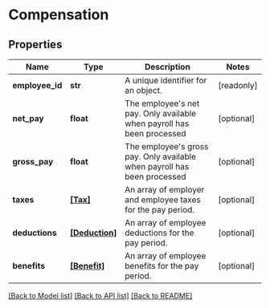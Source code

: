 # Compensation


## Properties
Name | Type | Description | Notes
------------ | ------------- | ------------- | -------------
**employee_id** | **str** | A unique identifier for an object. | [readonly] 
**net_pay** | **float** | The employee&#39;s net pay. Only available when payroll has been processed | [optional] 
**gross_pay** | **float** | The employee&#39;s gross pay. Only available when payroll has been processed | [optional] 
**taxes** | [**[Tax]**](Tax.md) | An array of employer and employee taxes for the pay period. | [optional] 
**deductions** | [**[Deduction]**](Deduction.md) | An array of employee deductions for the pay period. | [optional] 
**benefits** | [**[Benefit]**](Benefit.md) | An array of employee benefits for the pay period. | [optional] 

[[Back to Model list]](../../README.md#documentation-for-models) [[Back to API list]](../../README.md#documentation-for-api-endpoints) [[Back to README]](../../README.md)


